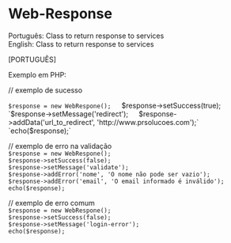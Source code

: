 Web-Response
============

Português: Class to return response to services  
English: Class to return response to services  
  
[PORTUGUÊS]  
  
Exemplo em PHP:  
  
// exemplo de sucesso  
  
`$response = new WebRespone();  
`$response->setSuccess(true); 
`$response->setMessage('redirect');`  
`$response->addData('url_to_redirect', 'http://www.prsolucoes.com');`  
`echo($response);`  
  
// exemplo de erro na validação  
`$response = new WebRespone();`  
`$response->setSuccess(false);`  
`$response->setMessage('validate');`  
`$response->addError('nome', 'O nome não pode ser vazio');`  
`$response->addError('email', 'O email informado é inválido');`  
`echo($response);`  
  
// exemplo de erro comum  
`$response = new WebRespone();`  
`$response->setSuccess(false);`  
`$response->setMessage('login-error');`  
`echo($response);`  
